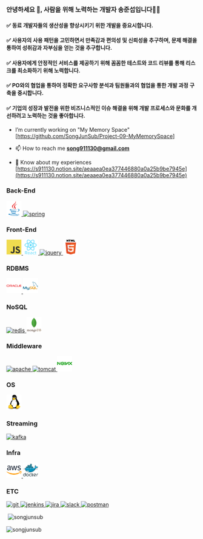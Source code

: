 <h3 align="left">안녕하세요 👋, 사람을 위해 노력하는 개발자 송준섭입니다🙇‍♂️</h3>
<h4 align="left">✅ 동료 개발자들의 생산성을 향상시키기 위한 개발을 중요시합니다.</h4>
<h4 align="left">✅ 사용자의 사용 패턴을 고민하면서 만족감과 편의성 및 신뢰성을 추구하며, 문제 해결을 통하여 성취감과 자부심을 얻는 것을 추구합니다.</h4>
<h4 align="left">✅ 사용자에게 안정적인 서비스를 제공하기 위해 꼼꼼한 테스트와 코드 리뷰를 통해 리스크를 최소화하기 위해 노력합니다.</h4>
<h4 align="left">✅ PO와의 협업을 통하여 정확한 요구사항 분석과 팀원들과의 협업을 통한 개발 과정 구축을 중시합니다.</h4>
<h4 align="left">✅ 기업의 성장과 발전을 위한 비즈니스적인 이슈 해결을 위해 개발 프로세스와 문화를 개선하려고 노력하는 것을 좋아합니다.</h4>


- I’m currently working on "My Memory Space" [https://github.com/SongJunSub/Project-09-MyMemorySpace]

- 📫 How to reach me **song911130@gmail.com**

- 📄 Know about my experiences [https://s911130.notion.site/aeaaea0ea377446880a0a25b9be7945e](https://s911130.notion.site/aeaaea0ea377446880a0a25b9be7945e)


<h3 align="left">Back-End</h3>
<p align="left">
  <a href="https://www.java.com" target="_blank" rel="noreferrer"> <img src="https://raw.githubusercontent.com/devicons/devicon/master/icons/java/java-original.svg" alt="java" width="40" height="40"/> </a>
  <a href="https://spring.io/" target="_blank" rel="noreferrer"> <img src="https://www.vectorlogo.zone/logos/springio/springio-icon.svg" alt="spring" width="40" height="40"/> </a>
</p>

<h3 align="left">Front-End</h3>
<p align="left">
  <a href="https://developer.mozilla.org/en-US/docs/Web/JavaScript" target="_blank" rel="noreferrer"> <img src="https://raw.githubusercontent.com/devicons/devicon/master/icons/javascript/javascript-original.svg" alt="javascript" width="40" height="40"/> </a>
  <a href="https://reactjs.org/" target="_blank" rel="noreferrer"> <img src="https://raw.githubusercontent.com/devicons/devicon/master/icons/react/react-original-wordmark.svg" alt="react" width="40" height="40"/> </a>
  <a href="" target="_blank" rel="noreferrer"> <img src="https://www.vectorlogo.zone/logos/jquery/jquery-vertical.svg" alt="jquery" width="40" height="40"/> </a>
  <a href="https://www.w3.org/html/" target="_blank" rel="noreferrer"> <img src="https://raw.githubusercontent.com/devicons/devicon/master/icons/html5/html5-original-wordmark.svg" alt="html5" width="40" height="40"/> </a>
</p>

<h3 align="left">RDBMS</h3>
<p align="left">
  <a href="https://www.oracle.com/" target="_blank" rel="noreferrer"> <img src="https://raw.githubusercontent.com/devicons/devicon/master/icons/oracle/oracle-original.svg" alt="oracle" width="40" height="40"/> </a>
  <a href="https://www.mysql.com/" target="_blank" rel="noreferrer"> <img src="https://raw.githubusercontent.com/devicons/devicon/master/icons/mysql/mysql-original-wordmark.svg" alt="mysql" width="40" height="40"/> </a></a>
</p>

<h3 align="left">NoSQL</h3>
<p align="left">
  <a href="" target="_blank" rel="noreferrer"> <img src="https://www.vectorlogo.zone/logos/redis/redis-icon.svg" alt="redis" width="40" height="40"/> </a>
  <a href="https://www.mongodb.com/" target="_blank" rel="noreferrer"> <img src="https://raw.githubusercontent.com/devicons/devicon/master/icons/mongodb/mongodb-original-wordmark.svg" alt="mongodb" width="40" height="40"/> </a>
</p>

<h3 align="left">Middleware</h3>
<p align="left">
  <a href="" target="_blank" rel="noreferrer"> <img src="https://www.vectorlogo.zone/logos/apache/apache-icon.svg" alt="apache" width="40" height="40"/> </a>
  <a href="" target="_blank" rel="noreferrer"> <img src="https://www.vectorlogo.zone/logos/apache_tomcat/apache_tomcat-icon.svg" alt="tomcat" width="40" height="40"/> </a>
  <a href="https://www.nginx.com" target="_blank" rel="noreferrer"> <img src="https://raw.githubusercontent.com/devicons/devicon/master/icons/nginx/nginx-original.svg" alt="nginx" width="40" height="40"/> </a>
</p>

<h3 align="left">OS</h3>
<p align="left">
  <a href="https://www.linux.org/" target="_blank" rel="noreferrer"> <img src="https://raw.githubusercontent.com/devicons/devicon/master/icons/linux/linux-original.svg" alt="linux" width="40" height="40"/> </a>
</p>

<h3 align="left">Streaming</h3>
<p align="left">
  <a href="" target="_blank" rel="noreferrer"> <img src="https://www.vectorlogo.zone/logos/apache_kafka/apache_kafka-icon.svg" alt="kafka" width="40" height="40"/> </a>
</p>

<h3 align="left">Infra</h3>
<p align="left">
  <a href="https://aws.amazon.com" target="_blank" rel="noreferrer"> <img src="https://raw.githubusercontent.com/devicons/devicon/master/icons/amazonwebservices/amazonwebservices-original-wordmark.svg" alt="aws" width="40" height="40"/> </a>
  <a href="https://www.docker.com/" target="_blank" rel="noreferrer"> <img src="https://raw.githubusercontent.com/devicons/devicon/master/icons/docker/docker-original-wordmark.svg" alt="docker" width="40" height="40"/> </a>
</p>

<h3 align="left">ETC</h3>
<p align="left">
  <a href="https://git-scm.com/" target="_blank" rel="noreferrer"> <img src="https://www.vectorlogo.zone/logos/git-scm/git-scm-icon.svg" alt="git" width="40" height="40"/> </a>
  <a href="https://www.jenkins.io" target="_blank" rel="noreferrer"> <img src="https://www.vectorlogo.zone/logos/jenkins/jenkins-icon.svg" alt="jenkins" width="40" height="40"/> </a>
  <a href="" target="_blank" rel="noreferrer"> <img src="https://www.vectorlogo.zone/logos/atlassian_jira/atlassian_jira-icon.svg" alt="jira" width="40" height="40"/> </a>
  <a href="https://www.jenkins.io" target="_blank" rel="noreferrer"> <img src="https://www.vectorlogo.zone/logos/slack/slack-icon.svg" alt="slack" width="40" height="40"/> </a>
  <a href="https://postman.com" target="_blank" rel="noreferrer"> <img src="https://www.vectorlogo.zone/logos/getpostman/getpostman-icon.svg" alt="postman" width="40" height="40"/> </a>
</p>

<p>&nbsp;<img align="center" src="https://github-readme-stats.vercel.app/api?username=songjunsub&show_icons=true&locale=en" alt="songjunsub" /></p>

<p><img align="center" src="https://github-readme-streak-stats.herokuapp.com/?user=songjunsub&theme=default" alt="songjunsub" /></p>
